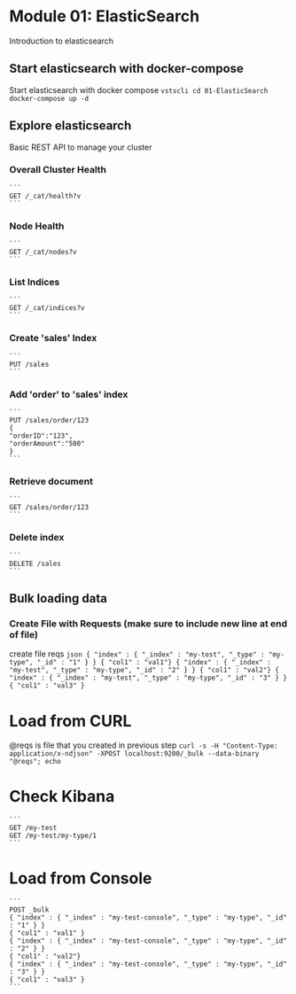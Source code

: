 # Module 01: ElasticSearch
Introduction to elasticsearch

## Start elasticsearch with docker-compose
Start elasticsearch with docker compose
    ```vstscli
    cd 01-ElasticSearch
    docker-compose up -d
    ```
## Explore elasticsearch
Basic REST API to manage your cluster

### Overall Cluster Health
    ```
    GET /_cat/health?v
    ```

### Node Health
    ```
    GET /_cat/nodes?v
    ```

### List Indices
    ```
    GET /_cat/indices?v
    ```

### Create 'sales' Index
    ```
    PUT /sales
    ```

### Add 'order' to 'sales' index
    ```
    PUT /sales/order/123
    {
    "orderID":"123",
    "orderAmount":"500"
    }
    ```

### Retrieve document
    ```
    GET /sales/order/123
    ```

### Delete index
    ```
    DELETE /sales
    ```
## Bulk loading data
### Create File with Requests (make sure to include new line at end of file)
create file reqs
    ```json
    { "index" : { "_index" : "my-test", "_type" : "my-type", "_id" : "1" } }
    { "col1" : "val1"}
    { "index" : { "_index" : "my-test", "_type" : "my-type", "_id" : "2" } }
    { "col1" : "val2"}
    { "index" : { "_index" : "my-test", "_type" : "my-type", "_id" : "3" } }
    { "col1" : "val3" }
    ```

# Load from CURL
@reqs is file that you created in previous step
    ```
    curl -s -H "Content-Type: application/x-ndjson" -XPOST localhost:9200/_bulk --data-binary "@reqs"; echo
    ```

# Check Kibana
    ```
    GET /my-test
    GET /my-test/my-type/1
    ```

# Load from Console
    ```
    POST _bulk
    { "index" : { "_index" : "my-test-console", "_type" : "my-type", "_id" : "1" } }
    { "col1" : "val1" }
    { "index" : { "_index" : "my-test-console", "_type" : "my-type", "_id" : "2" } }
    { "col1" : "val2"}
    { "index" : { "_index" : "my-test-console", "_type" : "my-type", "_id" : "3" } }
    { "col1" : "val3" }
    ```